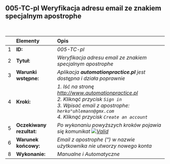 ## 005-TC-pl Weryfikacja adresu email ze znakiem specjalnym apostrophe

<br>

|     | Elementy                 | Opis                                                                   |
| :-- | :----------------------- | :--------------------------------------------------------------------- |
| 1   | **ID:**                  | _005-TC-pl_                                                            |
| 2   | **Tytuł:**               | _Weryfikacja adresu email ze znakiem specjalnym apostrophe_ |
| 3   | **Warunki wstępne:**     | _Aplikacja **automationpractice.pl** jest dostępna i działa poprawnie_ |
| 4   | **Kroki:**               | _1. Iść na stronę http://www.automationpractice.pl <br> 2. Kliknąć przycisk `Sign in` <br> 3. Wpisać email z apostrophe: `herko"uhlemann@gmx.com` <br> 4. Kliknąć przycisk `Create an account`_ |
| 5   | **Oczekiwany rezultat:** | _Po wykonaniu powyższych kroków pojawia się komunikat [![Valid](https://img.shields.io/badge/Invalid%20email%20address.-f3515c)](#)_ |
| 6   | **Warunek końcowy:**     | _Email z apostrophe (") w nazwie użytkownika nie utworzy nowego konta_ |
| 8   | **Wykonanie:**           | _Manualne i Automatyczne_                                              |
